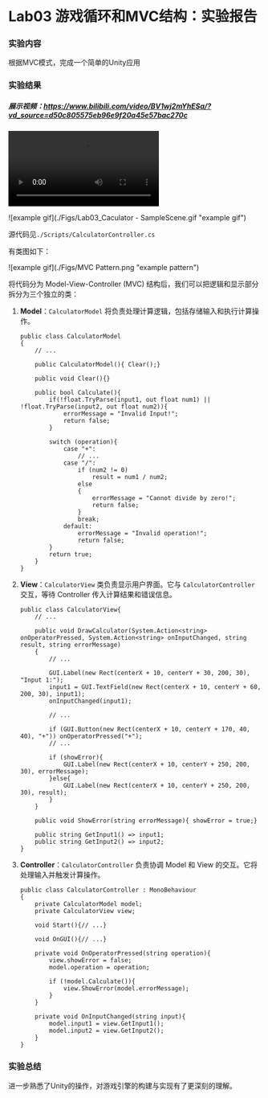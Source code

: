 # Lab03 游戏循环和MVC结构：实验报告



### 实验内容

 根据MVC模式，完成一个简单的Unity应用



### 实验结果

##### 展示视频：https://www.bilibili.com/video/BV1wj2mYhESa/?vd_source=d50c805575eb96e9f20a45e57bac270c

<video src="https://www.bilibili.com/video/BV1wj2mYhESa/?vd_source=d50c805575eb96e9f20a45e57bac270c"></video>

![example gif](./Figs/Lab03_Caculator - SampleScene.gif "example gif") 

源代码见`./Scripts/CalculatorController.cs`

有类图如下：

![example gif](./Figs/MVC Pattern.png "example pattern")

将代码分为 Model-View-Controller (MVC) 结构后，我们可以把逻辑和显示部分拆分为三个独立的类：

1. **Model**：`CalculatorModel` 将负责处理计算逻辑，包括存储输入和执行计算操作。

   ```
   public class CalculatorModel
   {
       // ...
   
       public CalculatorModel(){ Clear();}
   
       public void Clear(){}
   
       public bool Calculate(){
           if(!float.TryParse(input1, out float num1) || !float.TryParse(input2, out float num2)){
               errorMessage = "Invalid Input!";
               return false;
           }
   
           switch (operation){
               case "+":
                   // ...
               case "/":
                   if (num2 != 0)
                       result = num1 / num2;
                   else
                   {
                       errorMessage = "Cannot divide by zero!";
                       return false;
                   }
                   break;
               default:
                   errorMessage = "Invalid operation!";
                   return false;
           }
           return true;
       }
   }
   ```

2. **View**：`CalculatorView` 类负责显示用户界面。它与 `CalculatorController` 交互，等待 Controller 传入计算结果和错误信息。

   ```
   public class CalculatorView{
       // ...
   
       public void DrawCalculator(System.Action<string> onOperatorPressed, System.Action<string> onInputChanged, string result, string errorMessage)
       {
           // ...
   
           GUI.Label(new Rect(centerX + 10, centerY + 30, 200, 30), "Input 1:");
           input1 = GUI.TextField(new Rect(centerX + 10, centerY + 60, 200, 30), input1);
           onInputChanged(input1);
   
           // ...
   
           if (GUI.Button(new Rect(centerX + 10, centerY + 170, 40, 40), "+")) onOperatorPressed("+");
           // ...
   
           if (showError){
               GUI.Label(new Rect(centerX + 10, centerY + 250, 200, 30), errorMessage);
           }else{
               GUI.Label(new Rect(centerX + 10, centerY + 250, 200, 30), result);
           }
       }
   
       public void ShowError(string errorMessage){ showError = true;}
       
       public string GetInput1() => input1;
       public string GetInput2() => input2;
   }
   ```

3. **Controller**：`CalculatorController` 负责协调 Model 和 View 的交互。它将处理输入并触发计算操作。

   ```
   public class CalculatorController : MonoBehaviour
   {
       private CalculatorModel model;
       private CalculatorView view;
   
       void Start(){// ...}
   
       void OnGUI(){// ...}
   
       private void OnOperatorPressed(string operation){
           view.showError = false;
           model.operation = operation;
   
           if (!model.Calculate()){
               view.ShowError(model.errorMessage);
           }
       }
   
       private void OnInputChanged(string input){
           model.input1 = view.GetInput1();
           model.input2 = view.GetInput2();
       }
   }
   ```

   

### 实验总结

进一步熟悉了Unity的操作，对游戏引擎的构建与实现有了更深刻的理解。